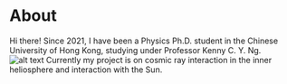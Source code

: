 # About
Hi there! Since 2021, I have been a Physics Ph.D. student in the Chinese University of Hong Kong, studying under Professor Kenny C. Y. Ng. 
![alt text](https://github.com/fongchingam/fongchingam.github.io/blob/main/image.jpg?raw=true)
Currently my project is on cosmic ray interaction in the inner heliosphere and interaction with the Sun.
